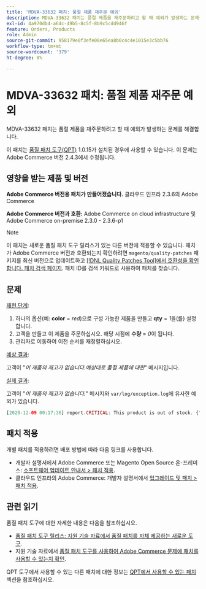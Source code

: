 ```yaml
---
title: 'MDVA-33632 패치: 품절 제품 재주문 예외'
description: MDVA-33632 패치는 품절 제품을 재주문하려고 할 때 예외가 발생하는 문제를 해결합니다.
exl-id: 4a970db4-a64c-49b5-8c5f-8b9c5cdd946f
feature: Orders, Products
role: Admin
source-git-commit: 958179e0f3efe08e65ea8b0c4c4e1015e3c5bb76
workflow-type: tm+mt
source-wordcount: '379'
ht-degree: 0%

---
```


# MDVA-33632 패치: 품절 제품 재주문 예외

MDVA-33632 패치는 품절 제품을 재주문하려고 할 때 예외가 발생하는 문제를 해결합니다.

이 패치는 [품질 패치 도구(QPT)](/help/announcements/adobe-commerce-announcements/magento-quality-patches-released-new-tool-to-self-serve-quality-patches.md) 1.0.15가 설치된 경우에 사용할 수 있습니다. 이 문제는 Adobe Commerce 버전 2.4.3에서 수정됩니다.

## 영향을 받는 제품 및 버전

**Adobe Commerce 버전용 패치가 만들어졌습니다.** 클라우드 인프라 2.3.6의 Adobe Commerce

**Adobe Commerce 버전과 호환:** Adobe Commerce on cloud infrastructure 및 Adobe Commerce on-premise 2.3.0 - 2.3.6-p1

>[!NOTE]
>
>이 패치는 새로운 품질 패치 도구 릴리스가 있는 다른 버전에 적용할 수 있습니다. 패치가 Adobe Commerce 버전과 호환되는지 확인하려면 `magento/quality-patches` 패키지를 최신 버전으로 업데이트하고 [[!DNL Quality Patches Tool]에서 호환성을 확인합니다. 패치 검색 페이지](https://devdocs.magento.com/quality-patches/tool.html#patch-grid). 패치 ID를 검색 키워드로 사용하여 패치를 찾습니다.

## 문제

<u>재현 단계</u>:

1. 하나의 옵션(예: **color** = *red*)으로 구성 가능한 제품을 만들고 **qty** = *1*&#x200B;을(를) 설정합니다.
1. 고객을 만들고 이 제품을 주문하십시오. 해당 시점에 **수량** = *0*&#x200B;이 됩니다.
1. 관리자로 이동하여 이전 순서를 재정렬하십시오.

<u>예상 결과</u>:

고객이 &quot;*이 제품의 재고가 없습니다.예상대로 품절 제품에 대한*&quot; 메시지입니다.

<u>실제 결과</u>:

고객이 &quot;*이 제품의 재고가 없습니다.*&quot; 메시지와 `var/log/exception.log`에 유사한 예외가 있습니다.

```php
[2020-12-09 00:17:36] report.CRITICAL: This product is out of stock. {"exception":"[object] (Magento\\Framework\\Exception\\LocalizedException(code: 0): This product is out of stock. at /vendor/magento/module-quote/Model/Quote.php:1711)"} []
```

## 패치 적용

개별 패치를 적용하려면 배포 방법에 따라 다음 링크를 사용합니다.

* 개발자 설명서에서 Adobe Commerce 또는 Magento Open Source 온-프레미스: [소프트웨어 업데이트 안내서 > 패치 적용](https://devdocs.magento.com/guides/v2.4/comp-mgr/patching/mqp.html).
* 클라우드 인프라의 Adobe Commerce: 개발자 설명서에서 [업그레이드 및 패치 > 패치 적용](https://devdocs.magento.com/cloud/project/project-patch.html).

## 관련 읽기

품질 패치 도구에 대한 자세한 내용은 다음을 참조하십시오.

* [품질 패치 도구 릴리스: 지원 기술 자료에서 품질 패치를 자체 제공하는 새로운 도구](/help/announcements/adobe-commerce-announcements/magento-quality-patches-released-new-tool-to-self-serve-quality-patches.md).
* 지원 기술 자료에서 [품질 패치 도구를 사용하여 Adobe Commerce 문제에 패치를 사용할 수 있는지 확인](/help/support-tools/patches-available-in-qpt-tool/check-patch-for-magento-issue-with-magento-quality-patches.md).

QPT 도구에서 사용할 수 있는 다른 패치에 대한 정보는 [QPT에서 사용할 수 있는 패치](https://support.magento.com/hc/en-us/sections/360010506631-Patches-available-in-QPT-tool-) 섹션을 참조하십시오.
